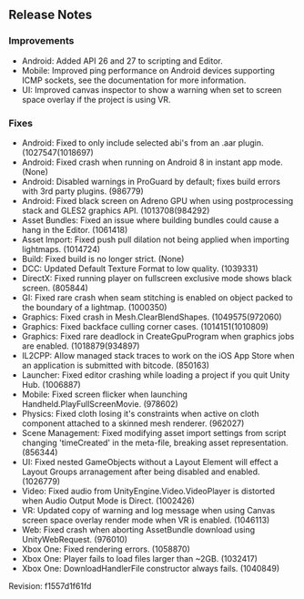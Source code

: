 ## Release Notes

### Improvements

-   Android: Added API 26 and 27 to scripting and Editor.
-   Mobile: Improved ping performance on Android devices supporting ICMP sockets, see the documentation for more information.
-   UI: Improved canvas inspector to show a warning when set to screen space overlay if the project is using VR.

### Fixes

-   Android: Fixed to only include selected abi\'s from an .aar plugin. (1027547(1018697)
-   Android: Fixed crash when running on Android 8 in instant app mode. (None)
-   Android: Disabled warnings in ProGuard by default; fixes build errors with 3rd party plugins. (986779)
-   Android: Fixed black screen on Adreno GPU when using postprocessing stack and GLES2 graphics API. (1013708(984292)
-   Asset Bundles: Fixed an issue where building bundles could cause a hang in the Editor. (1061418)
-   Asset Import: Fixed push pull dilation not being applied when importing lightmaps. (1014724)
-   Build: Fixed build is no longer strict. (None)
-   DCC: Updated Default Texture Format to low quality. (1039331)
-   DirectX: Fixed running player on fullscreen exclusive mode shows black screen. (805844)
-   GI: Fixed rare crash when seam stitching is enabled on object packed to the boundary of a lightmap. (1000350)
-   Graphics: Fixed crash in Mesh.ClearBlendShapes. (1049575(972060)
-   Graphics: Fixed backface culling corner cases. (1014151(1010809)
-   Graphics: Fixed rare deadlock in CreateGpuProgram when graphics jobs are enabled. (1018879(934897)
-   IL2CPP: Allow managed stack traces to work on the iOS App Store when an application is submitted with bitcode. (850163)
-   Launcher: Fixed editor crashing while loading a project if you quit Unity Hub. (1006887)
-   Mobile: Fixed screen flicker when launching Handheld.PlayFullScreenMovie. (978602)
-   Physics: Fixed cloth losing it\'s constraints when active on cloth component attached to a skinned mesh renderer. (962027)
-   Scene Management: Fixed modifying asset import settings from script changing \'timeCreated\' in the meta-file, breaking asset representation. (856344)
-   UI: Fixed nested GameObjects without a Layout Element will effect a Layout Groups arranagement after being disabled and enabled. (1026779)
-   Video: Fixed audio from UnityEngine.Video.VideoPlayer is distorted when Audio Output Mode is Direct. (1002426)
-   VR: Updated copy of warning and log message when using Canvas screen space overlay render mode when VR is enabled. (1046113)
-   Web: Fixed crash when aborting AssetBundle download using UnityWebRequest. (976010)
-   Xbox One: Fixed rendering errors. (1058870)
-   Xbox One: Player fails to load files larger than \~2GB. (1032417)
-   Xbox One: DownloadHandlerFile constructor always fails. (1040849)

Revision: f1557d1f61fd
